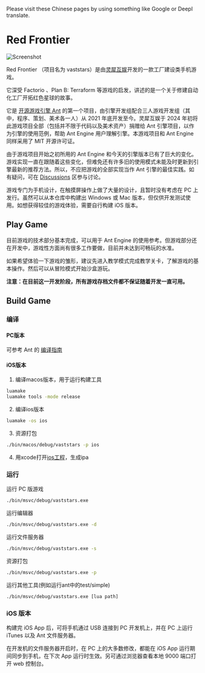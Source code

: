 Please visit these Chinese pages by using something like Google or Deepl translate.

# Red Frontier

![Screenshot](https://github.com/ejoy/vaststars/blob/master/screenshot/startup.jpg)

Red Frontier （项目名为 vaststars）是由[灵犀互娱](https://www.lingxigames.com/)开发的一款工厂建设类手机游戏。

它深受 Factorio 、Plan B: Terraform 等游戏的启发，讲述的是一个关于修建自动化工厂开拓红色星球的故事。

它是 [开源游戏引擎 Ant](https://github.com/ejoy/ant) 的第一个项目，由引擎开发组配合三人游戏开发组（其中，程序、策划、美术各一人）从 2021 年底开发至今。灵犀互娱于 2024 年初将此游戏项目全部（包括并不限于代码以及美术资产）捐赠给 Ant 引擎项目，以作为引擎的使用范例，帮助 Ant Engine 用户理解引擎。本游戏项目和 Ant Engine 同样采用了 MIT 开源许可证。

由于游戏项目开始之初所用的 Ant Engine 和今天的引擎版本已有了巨大的变化。游戏实现一直在跟随着这些变化，但难免还有许多旧的使用模式未能及时更新到引擎最新的推荐方法。所以，不应把游戏的全部实现当作 Ant 引擎的最佳实践。如有疑问，可在 [Discussions](https://github.com/ejoy/vaststars/discussions) 区参与讨论。

游戏专门为手机设计，在触摸屏操作上做了大量的设计，且暂时没有考虑在 PC 上发行。虽然可以从本仓库中构建出 Windows 或 Mac 版本，但仅供开发测试使用。如想获得较佳的游戏体验，需要自行构建 iOS 版本。

## Play Game

目前游戏的技术部分基本完成，可以用于 Ant Engine 的使用参考。但游戏部分还在开发中，游戏性方面尚有很多工作要做，目前并未达到可畅玩的水准。

如果希望体验一下游戏的雏形，建议先进入教学模式完成教学关卡，了解游戏的基本操作。然后可以从冒险模式开始沙盒游玩。

**注意：在目前这一开发阶段，所有游戏存档文件都不保证随着开发一直可用。**

## Build Game

### 编译

#### PC版本

可参考 Ant 的 [编译指南](https://github.com/ejoy/ant/blob/master/README.md)

#### iOS版本

1. 编译macos版本，用于运行构建工具
``` bash
luamake
luamake tools -mode release
```
2. 编译ios版本
``` bash
luamake -os ios
```
3. 资源打包
``` bash
./bin/macos/debug/vaststars -p ios
```
4. 用xcode打开[ios工程](https://github.com/ejoy/vaststars/tree/master/runtime/ios/vaststars)，生成ipa

### 运行

运行 PC 版游戏
``` bash
./bin/msvc/debug/vaststars.exe
```

运行编辑器
``` bash
./bin/msvc/debug/vaststars.exe -d
```

运行文件服务器
``` bash
./bin/msvc/debug/vaststars.exe -s
```

资源打包
``` bash
./bin/msvc/debug/vaststars.exe -p
```

运行其他工具(例如运行ant中的test/simple)
``` bash
./bin/msvc/debug/vaststars.exe [lua path]
```

### iOS 版本

构建完 iOS App 后，可将手机通过 USB 连接到 PC 开发机上，并在 PC 上运行 iTunes 以及 Ant 文件服务器。

在开发机的文件服务器开启时，在 PC 上的大多数修改，都能在 iOS App 运行期间同步到手机，在下次 App 运行时生效。另可通过浏览器查看本地 9000 端口打开 web 控制台。
